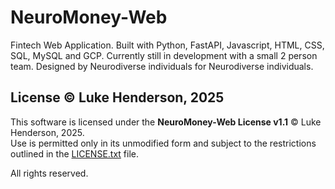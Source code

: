# NeuroMoney-Web
Fintech Web Application. Built with Python, FastAPI, Javascript, HTML, CSS, SQL, MySQL and GCP. Currently still in development with a small 2 person team. Designed by Neurodiverse individuals for Neurodiverse individuals.


## License © Luke Henderson, 2025

This software is licensed under the **NeuroMoney-Web License v1.1** © Luke Henderson, 2025.  
Use is permitted only in its unmodified form and subject to the restrictions outlined in the [LICENSE.txt](./LICENSE.txt) file.

All rights reserved.
